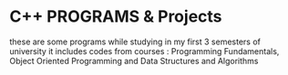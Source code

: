 # C++ PROGRAMS & Projects

these are some programs while studying in my first 3 semesters of university
it includes codes from courses : Programming Fundamentals, Object Oriented Programming and Data Structures and Algorithms
